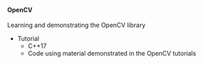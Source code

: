 #### OpenCV
Learning and demonstrating the OpenCV library

* Tutorial
    * C++17
    * Code using material demonstrated in the OpenCV tutorials
